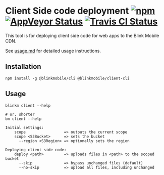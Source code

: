 # Client Side code deployment [![npm](https://img.shields.io/npm/v/@blinkmobile/client-cli.svg?maxAge=2592000)](https://www.npmjs.com/package/@blinkmobile/client-cli) [![AppVeyor Status](https://ci.appveyor.com/api/projects/status/github/blinkmobile/client-cli?branch=master&svg=true)](https://ci.appveyor.com/project/blinkmobile/client-cli) [![Travis CI Status](https://travis-ci.org/blinkmobile/client-cli.svg?branch=master)](https://travis-ci.org/blinkmobile/client-cli)

This tool is for deploying client side code for web apps to the Blink Mobile CDN.

See [usage.md](https://github.com/blinkmobile/client-cli/blob/develop/docs/usage.md) for detailed usage instructions.

## Installation
```
npm install -g @blinkmobile/cli @blinkmobile/client-cli
```

## Usage

```
blinkm client --help

# or, shorter
bm client --help
```

```
Initial settings:
    scope                 => outputs the current scope
    scope <S3Bucket>      => sets the bucket
      --region <S3Region> => optionally sets the region

Deploying client side code:
    deploy <path>         => uploads files in <path> to the scoped bucket
      --skip              => bypass unchanged files (default)
      --no-skip           => upload all files, including unchanged
```
